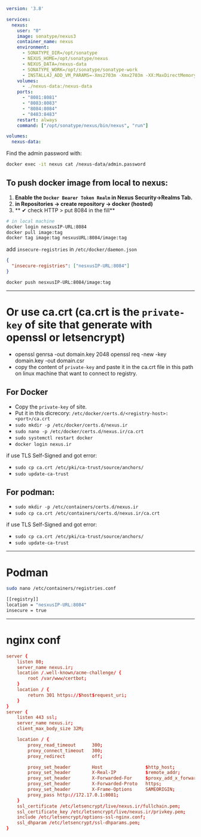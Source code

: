 ```yml
version: '3.8'

services:
  nexus:
    user: "0"
    image: sonatype/nexus3
    container_name: nexus
    environment:
      - SONATYPE_DIR=/opt/sonatype
      - NEXUS_HOME=/opt/sonatype/nexus
      - NEXUS_DATA=/nexus-data
      - SONATYPE_WORK=/opt/sonatype/sonatype-work
      - INSTALL4J_ADD_VM_PARAMS=-Xms2703m -Xmx2703m -XX:MaxDirectMemorySize=2703m
    volumes:
      - ./nexus-data:/nexus-data
    ports:
      - "8081:8081"
      - "8083:8083"
      - "8084:8084"
      - "8483:8483"
    restart: always
    command: ["/opt/sonatype/nexus/bin/nexus", "run"]

volumes:
  nexus-data:
```

Find the admin password with:
```bash
docker exec -it nexus cat /nexus-data/admin.password
```
## To push docker image from local to nexus:
1. **Enable the `Docker Bearer Token Realm` in Nexus Security->Realms Tab.**
2. **in Repositories -> create repository -> docker (hosted)**
3. ** ✔ check HTTP > put 8084 in the fill**
```bash
# in local machine
docker login nesxusIP-URL:8084
docker pull image:tag
docker tag image:tag nesxusURL:8084/image:tag
```
add `insecure-registries` in `/etc/docker/daemon.json`
```json
{
  "insecure-registries": ["nesxusIP-URL:8084"]
}
```
```bash
docker push nesxusIP-URL:8084/image:tag
```

---

# Or use ca.crt (ca.crt is the `private-key` of site that generate with openssl or letsencrypt)
- openssl genrsa -out domain.key 2048 openssl req -new -key domain.key -out domain.csr
- copy the content of `private-key` and paste it in the ca.crt file in this path on linux machine that want to connect to registry.
## For Docker
- Copy the `private-key` of site.
- Put it in this dicrecory: `/etc/docker/certs.d/<registry-host>:<port>/ca.crt`
- `sudo mkdir -p /etc/docker/certs.d/nexus.ir`
- `sudo nano -p /etc/docker/certs.d/nexus.ir/ca.crt`
- `sudo systemctl restart docker`
- `docker login nexus.ir`

if use TLS Self-Signed and got error:
- `sudo cp ca.crt /etc/pki/ca-trust/source/anchors/`
- `sudo update-ca-trust`


## For podman:
- `sudo mkdir -p /etc/containers/certs.d/nexus.ir`
- `sudo cp ca.crt /etc/containers/certs.d/nexus.ir/ca.crt`

if use TLS Self-Signed and got error:
- `sudo cp ca.crt /etc/pki/ca-trust/source/anchors/`
- `sudo update-ca-trust`

---

# Podman
```bash
sudo nano /etc/containers/registries.conf
```
```bash
[[registry]]
location = "nesxusIP-URL:8084"
insecure = true
```

---

# nginx conf
```conf
server {
    listen 80;
    server_name nexus.ir;
    location /.well-known/acme-challenge/ {
        root /var/www/certbot;
    }
    location / {
        return 301 https://$host$request_uri;
    }
}
server {
    listen 443 ssl;
    server_name nexus.ir;
    client_max_body_size 32M;

    location / {
        proxy_read_timeout      300;
        proxy_connect_timeout   300;
        proxy_redirect          off;

        proxy_set_header        Host                $http_host;
        proxy_set_header        X-Real-IP           $remote_addr;
        proxy_set_header        X-Forwarded-For     $proxy_add_x_forwarded_for;
        proxy_set_header        X-Forwarded-Proto   https;
        proxy_set_header        X-Frame-Options     SAMEORIGIN;
        proxy_pass http://172.17.0.1:8081;
    }
    ssl_certificate /etc/letsencrypt/live/nexus.ir/fullchain.pem;
    ssl_certificate_key /etc/letsencrypt/live/nexus.ir/privkey.pem;
    include /etc/letsencrypt/options-ssl-nginx.conf;
    ssl_dhparam /etc/letsencrypt/ssl-dhparams.pem;
}
```
